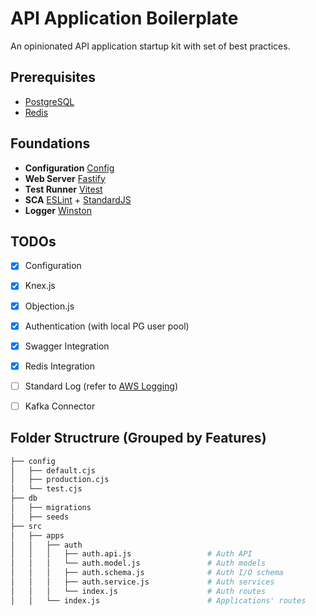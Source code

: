# API Application Boilerplate

An opinionated API application startup kit with set of best practices.

## Prerequisites

- [PostgreSQL](https://www.postgresql.org/)
- [Redis](https://redis.io/)


## Foundations

- **Configuration** [Config](https://www.npmjs.com/package/config)
- **Web Server** [Fastify](https://github.com/fastify/fastify)
- **Test Runner** [Vitest](https://vitest.dev)
- **SCA** [ESLint](https://eslint.org/) + [StandardJS](https://standardjs.com/)
- **Logger** [Winston](https://github.com/winstonjs/winston)


## TODOs

- [x] Configuration
- [x] Knex.js
- [x] Objection.js
- [x] Authentication (with local PG user pool)
- [x] Swagger Integration
- [x] Redis Integration
- [ ] Standard Log (refer to [AWS Logging](https://docs.aws.amazon.com/prescriptive-guidance/latest/logging-monitoring-for-application-owners/event-attributes.html))
- [ ] Kafka Connector


## Folder Structrure (Grouped by Features)

```bash
├── config
│   ├── default.cjs
│   ├── production.cjs
│   └── test.cjs
├── db
│   ├── migrations
│   ├── seeds
├── src
│   ├── apps
│   │   ├── auth
│   │   │   ├── auth.api.js                 # Auth API
│   │   │   └── auth.model.js               # Auth models
│   │   │   ├── auth.schema.js              # Auth I/O schema
│   │   │   ├── auth.service.js             # Auth services
│   │   │   └── index.js                    # Auth routes
│   │   └── index.js                        # Applications' routes
```
